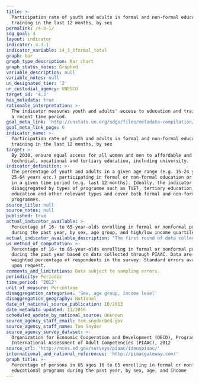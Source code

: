 ```yaml
---
title: >-
  Participation rate of youth and adults in formal and non-formal education and
  training in the last 12 months, by sex
permalink: /4-3-1/
sdg_goal: 4
layout: indicator
indicator: 4.3.1
indicator_variable: i4_3_1formal_total
graph: bar
graph_type_description: Bar chart
graph_status_notes: Graphed
variable_description: null
variable_notes: null
un_designated_tier: '2'
un_custodial_agency: UNESCO
target_id: '4.3'
has_metadata: true
rationale_interpretation: >-
  The indicator measures youth and adults' access to education and training for
  a recent time period.
goal_meta_link: 'http://unstats.un.org/sdgs/files/metadata-compilation/Metadata-Goal-4.pdf'
goal_meta_link_page: 6
indicator_name: >-
  Participation rate of youth and adults in formal and non-formal education and
  training in the last 12 months, by sex
target: >-
  By 2030, ensure equal access for all women and men to affordable and quality
  technical, vocational and tertiary education, including university.
indicator_definition: >-
  The percentage of youth and adults in a given age range (e.g. 15-24 years,
  25-64 years etc.) participating in formal or non-formal education or training
  in a given time period (e.g. last 12 months). Ideally, the indicator should be
  disaggregated by types of programme such as TVET, tertiary education, adult
  education and other relevant types and cover both formal and non-formal
  programmes.
source_title: null
source_notes: null
published: true
actual_indicator_available: >-
  Percentage of 16- to 65-year-olds enrolling in formal or nonformal programs
  during the past year, by sex, age group, and high/low income quartile
actual_indicator_available_description: "The first round of data collection in the United States (officially known as the U.S. PIAAC Main Study) was conducted from August 2011 through April 2012 with a nationally representative household sample of 5,000 adults between the ages of 16 and 65. i4_3_1formal_total\t          Percentage participating in formal education, total i4_3_1formal_male\t          Percentage participating in formal education, males i4_3_1formal_female\t          Percentage participating in formal education, females i4_3_1formal_24\t              Percentage participating in formal education, less than age 25 i4_3_1formal_34\t              Percentage participating in formal education, 25 to 34 i4_3_1formal_44               Percentage participating in formal education, 35 to 44 i4_3_1formal_54               Percentage participating in formal education, 45 to 54 i4_3_1formal_65\t              Percentage participating in formal education, 55 to 65 i4_3_1formal_lowquartile\t  Percentage participating in formal education, lowest income quartile i4_3_1formal_midquartiles     Percentage participating in formal education, middle two income quartiles i4_3_1formal_highquartile\t  Percentage participating in formal education, high income quartile i4_3_1nonformal_total\t      Percentage participating in nonformal education, total i4_3_1nonformal_male\t      Percentage participating in nonformal education, males i4_3_1nonformal_female\t      Percentage participating in nonformal education, females i4_3_1nonformal_24\t          Percentage participating in nonformal education, less than age 25 i4_3_1nonformal_34\t          Percentage participating in nonformal education, 25 to 34 i4_3_1nonformal_44\t          Percentage participating in nonformal education, 35 to 44 i4_3_1nonformal_54\t          Percentage participating in nonformal education, 45 to 54 i4_3_1nonformal_65\t          Percentage participating in nonformal education, 55 to 65 i4_3_1nonformal_lowquartile\t  Percentage participating in nonformal education, lowest income quartile i4_3_1nonformal_midquartiles  Percentage participating in nonformal education, middle two income quartiles i4_3_1nonformal_highquartile Percentage participating in nonformal education, high income quartile"
us_method_of_computation: >-
  Percentage of 16- to 65-year-olds enrolling in formal or nonformal programs
  during the past year based on data collected through PIAAC. Data are based on
  weighted percentage of respondents in the survey. Standard errors available
  upon request.
comments_and_limitations: Data subject to sampling errors.
periodicity: Periodic
time_period: '2012'
unit_of_measure: Percentage
disaggregation_categories: 'Sex, age group, income level'
disaggregation_geography: National
date_of_national_source_publication: 10/2013
date_metadata_updated: 11/2016
scheduled_update_by_national_source: Unknown
source_agency_staff_email: tom.snyder@ed.gov
source_agency_staff_name: Tom Snyder
source_agency_survey_dataset: >-
  Organization for Economic Cooperation and Development (OECD), Program for the
  International Assessment of Adult Competencies (PIAAC), 2012
source_url: 'http://nces.ed.gov/surveys/piaac/ideuspiaac/'
international_and_national_references: 'http://piaacgateway.com/'
graph_title: >-
  Percentage of persons in US ages 16 to 65 enrolling in formal or nonformal
  educational programs during the past year, by sex, age, and income
---
```

